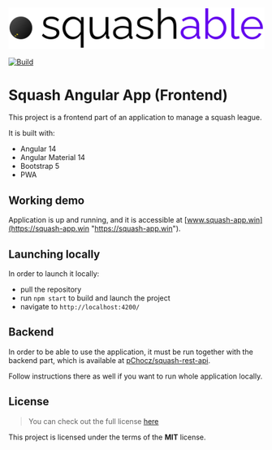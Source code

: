 ![Squash logo](src/assets/img/squash_logo.svg "Squash logo")

[![Build](https://github.com/pChocz/squash-angular/actions/workflows/main-push-tag.yml/badge.svg)](https://github.com/pChocz/squash-angular/actions/workflows/main-push-tag.yml)

# Squash Angular App (Frontend)

This project is a frontend part of an application to manage a squash league.

It is built with:

* Angular 14
* Angular Material 14
* Bootstrap 5
* PWA


## Working demo

Application is up and running, and it is accessible at 
[www.squash-app.win](https://squash-app.win "https://squash-app.win").


## Launching locally

In order to launch it locally:

* pull the repository
* run `npm start` to build and launch the project 
* navigate to `http://localhost:4200/`


## Backend

In order to be able to use the application, it must be run together with the backend part,
which is available at 
[pChocz/squash-rest-api](https://github.com/pChocz/squash-rest-api "https://github.com/pChocz/squash-rest-api").

Follow instructions there as well if you want to run whole application locally.


## License

>You can check out the full license [here](https://github.com/pChocz/squash-angular/blob/master/LICENSE)

This project is licensed under the terms of the **MIT** license.
